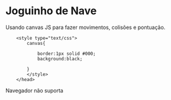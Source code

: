 # Joguinho de Nave
Usando canvas JS para fazer movimentos, colisões e pontuação.


<!DOCTYPE html>
<html>
		<head>
			<title>Primeiro</title>

		<style type="text/css">
			canvas{

				border:1px solid #000;
				background:black;

			}
			</style>
		</head>


<body onload="inicializar()">
<canvas id="canvas" width="900" height="500">
Navegador não suporta
</canvas>	
<script type="text/javascript">

var naveAltura, naveLargura, navePosicaoX, velocidade, laserDiametro,laserposicaoX,laserposicaoY,danosJogador,colisao, pause,time;

function inicializar(){


pause=false;
naveAltura = 15;
naveLargura = 200;
danosJogador = 0;
time=0;



navePosicaoX = (canvas.width - naveLargura)/2;
velocidade =20;

canvas = document.getElementById("canvas");
context = canvas.getContext("2d");

laserDiametro = 10;
laserposicaoX = Math.random() * 900;
laserposicaoY = 0;


document.addEventListener('keydown', keyDown);

setInterval(gLoop, 30);
				
			
}
function keyDown(e) 
	{
    if(e.keyCode == 37 ){  

if (navePosicaoX > 0){
    
        navePosicaoX -= velocidade;

    }
	}
    if(e.keyCode == 39)
    {	

    	if (navePosicaoX < canvas.width - naveLargura + 25){

        navePosicaoX += velocidade;
	}


}

}
  

function gLoop(){

if(!pause){

context.clearRect(0,0,canvas.width,canvas.height);


// Criação da X-wing

context.fillStyle = 'gray';

context.fillRect(navePosicaoX + 68, canvas.height - naveAltura - 70, naveLargura - 150, naveAltura);

context.fillStyle = 'red';

context.fillRect(navePosicaoX + 68, canvas.height - naveAltura - 50, naveLargura - 150, naveAltura);

context.fillStyle = 'gray';

context.fillRect(navePosicaoX + 68, canvas.height - naveAltura - 30, naveLargura - 150, naveAltura);

context.fillStyle = 'red';

context.fillRect(navePosicaoX + 45, canvas.height - naveAltura - 10, naveLargura - 100, naveAltura);

context.fillStyle = 'gray';

context.fillRect(navePosicaoX + 20, canvas.height - naveAltura     , naveLargura - 50, naveAltura);

context.beginPath();

context.fillStyle = 'red';

context.arc(laserposicaoX, laserposicaoY, laserDiametro, 0, Math.PI * 2, true);

context.fill();


//Gravidade



if( laserposicaoY > (canvas.height) ){

	laserposicaoY =  0;

	laserposicaoX = Math.random() * 900;

	colisao = false;

	
}


if(laserposicaoY <=(canvas.height)){

laserposicaoY+=velocidade;

time+=1;


}

//Colisao

if((laserposicaoX > navePosicaoX && (laserposicaoX < navePosicaoX + naveLargura)) && laserposicaoY >= canvas.height && colisao == false){


danosJogador++;

colisao = true;

} 

if (danosJogador == 5){

context.fillText("Game Over",450,250);

danosJogador=0;

pause=true;

}

}

context.font = "20pt Calibri";

context.fillStyle = 'red';

context.fillText("Danos X-Wing: "+danosJogador, canvas.width - 850, 50);

context.fillStyle = 'blue';

context.fillText("       Tempo: "+time, canvas.width - 850, 80);

}


</script>

</body>
</html>
